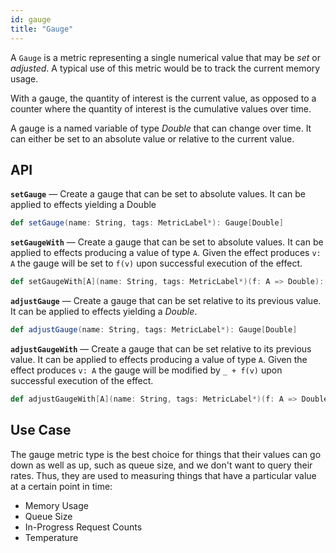 ```yaml
---
id: gauge
title: "Gauge"
---
```


A `Gauge` is a metric representing a single numerical value that may be _set_ or _adjusted_. A typical use of this metric would be to track the current memory usage.

With a gauge, the quantity of interest is the current value, as opposed to a counter where the quantity of interest is the cumulative values over time.

A gauge is a named variable of type _Double_ that can change over time. It can either be set to an absolute value or relative to the current value.

## API

**`setGauge`** — Create a gauge that can be set to absolute values. It can be applied to effects yielding a Double

```scala
def setGauge(name: String, tags: MetricLabel*): Gauge[Double]
```

**`setGaugeWith`** — Create a gauge that can be set to absolute values. It can be applied to effects producing a value of type `A`. Given the effect produces `v: A` the gauge will be set to `f(v)` upon successful execution of the effect.

```scala
def setGaugeWith[A](name: String, tags: MetricLabel*)(f: A => Double): Gauge[A]
```

**`adjustGauge`** — Create a gauge that can be set relative to its previous value. It can be applied to effects yielding a _Double_.

```scala
def adjustGauge(name: String, tags: MetricLabel*): Gauge[Double]
```

**`adjustGaugeWith`** — Create a gauge that can be set relative to its previous value. It can be applied to effects producing a value of type `A`. Given the effect produces `v: A` the gauge will be modified by `_ + f(v)` upon successful execution of the effect.

```scala
def adjustGaugeWith[A](name: String, tags: MetricLabel*)(f: A => Double): Gauge[A]
```

## Use Case

The gauge metric type is the best choice for things that their values can go down as well as up, such as queue size, and we don't want to query their rates. Thus, they are used to measuring things that have a particular value at a certain point in time:

- Memory Usage
- Queue Size
- In-Progress Request Counts
- Temperature
